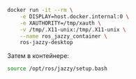 ```bash
docker run -it --rm \
    -e DISPLAY=host.docker.internal:0 \
    -e XAUTHORITY=/tmp/xauth \
    -v /tmp/.X11-unix:/tmp/.X11-unix \
    --name ros_jazzy_container \
    ros-jazzy-desktop
```
Затем в контейнере:
```bash
source /opt/ros/jazzy/setup.bash
```